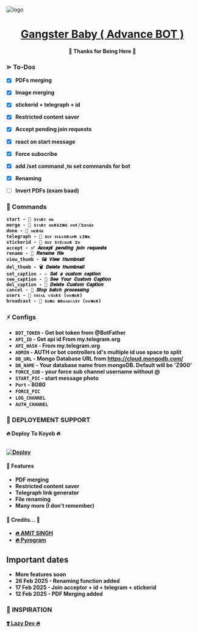 <img src="https://graph.org/file/ad48ac09b1e6f30d2dae4.jpg" alt="logo" target="/blank">

<h1 align="center">
 <b><a href="https://telegram.me/LazyDeveloper" target="/blank"> Gangster Baby ( Advance BOT ) </a></>
</h1>

<p align="center">🤍 Thanks for Being Here 🤍</p>

### ⋗ To-Dos
- [x] PDFs merging
- [X] Image merging 
- [x] stickerid + telegraph + id
- [x] Restricted content saver 
- [x] Accept pending join requests
- [x] react on start message
- [x] Force subscribe
- [X] add /set command ,to set commands for bot
- [X] Renaming
- [ ] Invert PDFs (exam baad)


### 🚦 Commands
```
start - 🤖 sᴛᴀʀᴛ ᴍᴇ
merge - 📃 sᴛᴀʀᴛ ᴍᴇʀɢɪɴɢ ᴘᴅғ/ɪᴍᴀɢᴇ
done - 📂 ᴍᴇʀɢᴇ
telegraph - 🔗 ɢᴇᴛ ᴛᴇʟᴇɢʀᴀᴘʜ ʟɪɴᴋ
stickerid - 👾 ɢᴇᴛ sᴛɪᴄᴋᴇʀ ɪᴅ
accept - ✅ 𝑨𝒄𝒄𝒆𝒑𝒕 𝒑𝒆𝒏𝒅𝒊𝒏𝒈 𝒋𝒐𝒊𝒏 𝒓𝒆𝒒𝒖𝒆𝒔𝒕𝒔
rename - 📕 𝑹𝒆𝒏𝒂𝒎𝒆 𝒇𝒊𝒍𝒆
view_thumb - 🖼️ 𝑽𝒊𝒆𝒘 𝒕𝒉𝒖𝒎𝒃𝒏𝒂𝒊𝒍
del_thumb - 🗑️ 𝑫𝒆𝒍𝒆𝒕𝒆 𝒕𝒉𝒖𝒎𝒃𝒏𝒂𝒊𝒍
set_caption - ✍️ 𝑺𝒆𝒕 𝒂 𝒄𝒖𝒔𝒕𝒐𝒎 𝒄𝒂𝒑𝒕𝒊𝒐𝒏
see_caption - 👀 𝑺𝒆𝒆 𝒀𝒐𝒖𝒓 𝑪𝒖𝒔𝒕𝒐𝒎 𝑪𝒂𝒑𝒕𝒊𝒐𝒏
del_caption - 🚮 𝑫𝒆𝒍𝒆𝒕𝒆 𝑪𝒖𝒔𝒕𝒐𝒎 𝑪𝒂𝒑𝒕𝒊𝒐𝒏
cancel - 🚫 𝑺𝒕𝒐𝒑 𝒃𝒂𝒕𝒄𝒉 𝒑𝒓𝒐𝒄𝒆𝒔𝒔𝒊𝒏𝒈
users - 👥 ᴛᴏᴛᴀʟ ᴜsᴇʀs (ᴏᴡɴᴇʀ)
broadcast - 📩 sᴇɴᴅ ʙʀᴏᴀᴅᴄᴀsᴛ (ᴏᴡɴᴇʀ)
```

### ⚡️ Configs 
* `BOT_TOKEN`  - Get bot token from @BotFather
* `API_ID` - Get api id From my.telegram.org 
* `API_HASH` - From my.telegram.org 
* `ADMIN` - AUTH or bot controllers id's multiple id use space to split 
* `DB_URL`  - Mongo Database URL from https://cloud.mongodb.com/
* `DB_NAME`  - Your database name from mongoDB. Default will be 'Z900'
* `FORCE_SUB` - your force sub channel username without @ 
* `START_PIC` - start message photo
* `Port` - 8080
* `FORCE_PIC`
* `LOG_CHANNEL`
* `AUTH_CHANNEL`


### 📶 DEPLOYEMENT SUPPORT

<summary>🔥 Deploy To Koyeb 🔥</summary>
<p>
<br>                 
<a target="/blank" href="https://app.koyeb.com/deploy?type=git&repository=github.com/LazyDeveloperr/Gangster-Baby-Renamer-BOT&branch=main&name=lazy-gangster-baby" >
  <img src="https://www.koyeb.com/static/images/deploy/button.svg" alt="Deploy">
</a>
</p>


#### 🥰 Features
 * PDF merging
 * Restricted content saver 
 * Telegraph link generator 
 * File renaming
 * Many more (I don't remember)


#### 🧡 Credits... 🧡
- [🔥 AMIT SINGH](https://github.com/Ur_Amit_01) 
- [🔥 Pyrogram](https://github.com/pyrogram/pyrogram)

## Important dates
* More features soon 
* 26 Feb 2025 - Renaming function added
* 17 Feb 2025 - Join acceptor + id + telegram + stickerid
* 12 Feb 2025 - PDF Merging added



### 🤩 INSPIRATION
<a href="#">
   <p>❣️ Lazy Dev 🔥</p>
</a>

